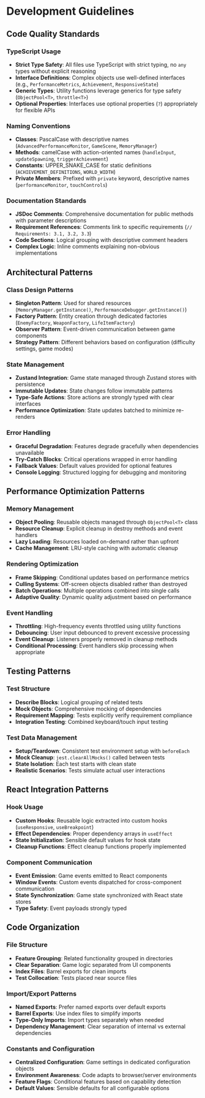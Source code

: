 # Development Guidelines

## Code Quality Standards

### TypeScript Usage
- **Strict Type Safety**: All files use TypeScript with strict typing, no `any` types without explicit reasoning
- **Interface Definitions**: Complex objects use well-defined interfaces (e.g., `PerformanceMetrics`, `Achievement`, `ResponsiveState`)
- **Generic Types**: Utility functions leverage generics for type safety (`ObjectPool<T>`, `throttle<T>`)
- **Optional Properties**: Interfaces use optional properties (`?`) appropriately for flexible APIs

### Naming Conventions
- **Classes**: PascalCase with descriptive names (`AdvancedPerformanceMonitor`, `GameScene`, `MemoryManager`)
- **Methods**: camelCase with action-oriented names (`handleInput`, `updateSpawning`, `triggerAchievement`)
- **Constants**: UPPER_SNAKE_CASE for static definitions (`ACHIEVEMENT_DEFINITIONS`, `WORLD_WIDTH`)
- **Private Members**: Prefixed with `private` keyword, descriptive names (`performanceMonitor`, `touchControls`)

### Documentation Standards
- **JSDoc Comments**: Comprehensive documentation for public methods with parameter descriptions
- **Requirement References**: Comments link to specific requirements (`// Requirements: 3.1, 3.2, 3.3`)
- **Code Sections**: Logical grouping with descriptive comment headers
- **Complex Logic**: Inline comments explaining non-obvious implementations

## Architectural Patterns

### Class Design Patterns
- **Singleton Pattern**: Used for shared resources (`MemoryManager.getInstance()`, `PerformanceDebugger.getInstance()`)
- **Factory Pattern**: Entity creation through dedicated factories (`EnemyFactory`, `WeaponFactory`, `LifeItemFactory`)
- **Observer Pattern**: Event-driven communication between game components
- **Strategy Pattern**: Different behaviors based on configuration (difficulty settings, game modes)

### State Management
- **Zustand Integration**: Game state managed through Zustand stores with persistence
- **Immutable Updates**: State changes follow immutable patterns
- **Type-Safe Actions**: Store actions are strongly typed with clear interfaces
- **Performance Optimization**: State updates batched to minimize re-renders

### Error Handling
- **Graceful Degradation**: Features degrade gracefully when dependencies unavailable
- **Try-Catch Blocks**: Critical operations wrapped in error handling
- **Fallback Values**: Default values provided for optional features
- **Console Logging**: Structured logging for debugging and monitoring

## Performance Optimization Patterns

### Memory Management
- **Object Pooling**: Reusable objects managed through `ObjectPool<T>` class
- **Resource Cleanup**: Explicit cleanup in destroy methods and event handlers
- **Lazy Loading**: Resources loaded on-demand rather than upfront
- **Cache Management**: LRU-style caching with automatic cleanup

### Rendering Optimization
- **Frame Skipping**: Conditional updates based on performance metrics
- **Culling Systems**: Off-screen objects disabled rather than destroyed
- **Batch Operations**: Multiple operations combined into single calls
- **Adaptive Quality**: Dynamic quality adjustment based on performance

### Event Handling
- **Throttling**: High-frequency events throttled using utility functions
- **Debouncing**: User input debounced to prevent excessive processing
- **Event Cleanup**: Listeners properly removed in cleanup methods
- **Conditional Processing**: Event handlers skip processing when appropriate

## Testing Patterns

### Test Structure
- **Describe Blocks**: Logical grouping of related tests
- **Mock Objects**: Comprehensive mocking of dependencies
- **Requirement Mapping**: Tests explicitly verify requirement compliance
- **Integration Testing**: Combined keyboard/touch input testing

### Test Data Management
- **Setup/Teardown**: Consistent test environment setup with `beforeEach`
- **Mock Cleanup**: `jest.clearAllMocks()` called between tests
- **State Isolation**: Each test starts with clean state
- **Realistic Scenarios**: Tests simulate actual user interactions

## React Integration Patterns

### Hook Usage
- **Custom Hooks**: Reusable logic extracted into custom hooks (`useResponsive`, `useBreakpoint`)
- **Effect Dependencies**: Proper dependency arrays in `useEffect`
- **State Initialization**: Sensible default values for hook state
- **Cleanup Functions**: Effect cleanup functions properly implemented

### Component Communication
- **Event Emission**: Game events emitted to React components
- **Window Events**: Custom events dispatched for cross-component communication
- **State Synchronization**: Game state synchronized with React state stores
- **Type Safety**: Event payloads strongly typed

## Code Organization

### File Structure
- **Feature Grouping**: Related functionality grouped in directories
- **Clear Separation**: Game logic separated from UI components
- **Index Files**: Barrel exports for clean imports
- **Test Collocation**: Tests placed near source files

### Import/Export Patterns
- **Named Exports**: Prefer named exports over default exports
- **Barrel Exports**: Use index files to simplify imports
- **Type-Only Imports**: Import types separately when needed
- **Dependency Management**: Clear separation of internal vs external dependencies

### Constants and Configuration
- **Centralized Configuration**: Game settings in dedicated configuration objects
- **Environment Awareness**: Code adapts to browser/server environments
- **Feature Flags**: Conditional features based on capability detection
- **Default Values**: Sensible defaults for all configurable options